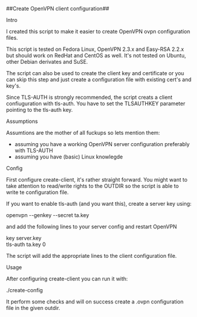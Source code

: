 ##Create OpenVPN client configuration##

Intro

I created this script to make it easier to create OpenVPN ovpn configuration files. 

This script is tested on Fedora Linux, OpenVPN 2.3.x and Easy-RSA 2.2.x but should work on RedHat and CentOS as well. 
It's not tested on Ubuntu, other Debian derivates and SuSE. 

The script can also be used to create the client key and certificate or you can skip this step and just create a configuration file with existing cert's and key's. 

Since TLS-AUTH is strongly recommended, the script creats a client confiuguration with tls-auth. You have to set the TLSAUTHKEY parameter pointing to the tls-auth key. 

Assumptions

Assumtions are the mother of all fuckups so lets mention them: 
- assuming you have a working OpenVPN server configuration preferably with TLS-AUTH
- assuming you have (basic) Linux knowlegde 


Config

First configure create-client, it's rather straight forward. You might want to take
attention to read/write rights to the OUTDIR so the script is able to write te configuration file. 

If you want to enable tls-auth (and you want this), create a server key using:

   openvpn --genkey --secret ta.key 

and add the following lines to your server config and restart OpenVPN

   key server.key  
   tls-auth ta.key 0

The script will add the appropriate lines to the client configuration file. 


Usage

After configuring create-client you can run it with: 

./create-config <clientname>  

It perform some checks and will on success create a <clientname>.ovpn configuration file
in the given outdir. 


